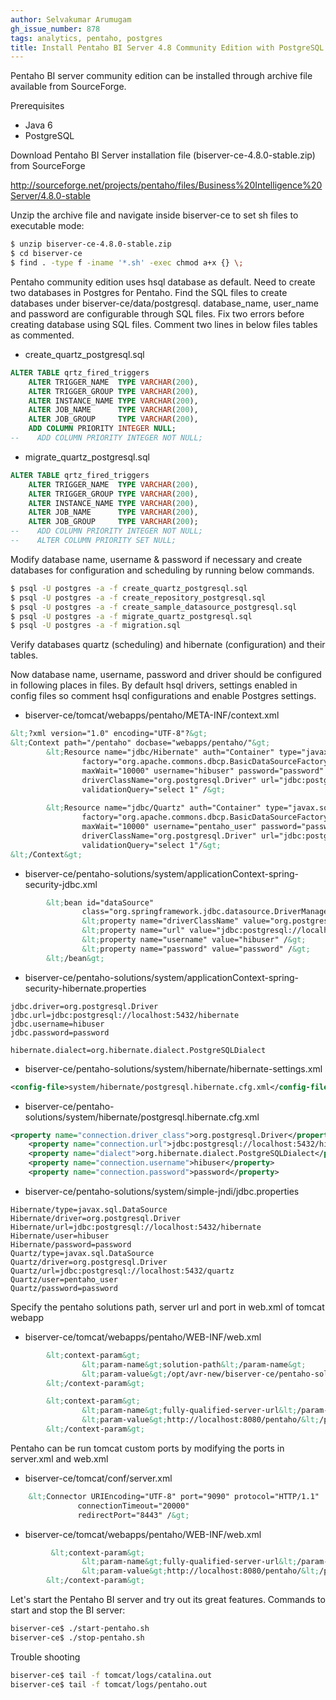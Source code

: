 ```yaml
---
author: Selvakumar Arumugam
gh_issue_number: 878
tags: analytics, pentaho, postgres
title: Install Pentaho BI Server 4.8 Community Edition with PostgreSQL Repository
---
```


Pentaho BI server community edition can be installed through archive file available from SourceForge.

Prerequisites

- Java 6
- PostgreSQL

Download Pentaho BI Server installation file (biserver-ce-4.8.0-stable.zip) from SourceForge

http://sourceforge.net/projects/pentaho/files/Business%20Intelligence%20Server/4.8.0-stable

Unzip the archive file and navigate inside biserver-ce to set sh files to executable mode:

```bash
$ unzip biserver-ce-4.8.0-stable.zip
$ cd biserver-ce
$ find . -type f -iname '*.sh' -exec chmod a+x {} \;
```
Pentaho community edition uses hsql database as default. Need to create two databases in Postgres for Pentaho. Find the SQL files to create databases under biserver-ce/data/postgresql. database_name, user_name and password are configurable through SQL files. Fix two errors before creating database using SQL files. Comment two lines in below files tables as commented.

- create_quartz_postgresql.sql

```sql
ALTER TABLE qrtz_fired_triggers
    ALTER TRIGGER_NAME  TYPE VARCHAR(200),
    ALTER TRIGGER_GROUP TYPE VARCHAR(200),
    ALTER INSTANCE_NAME TYPE VARCHAR(200),
    ALTER JOB_NAME      TYPE VARCHAR(200),
    ALTER JOB_GROUP     TYPE VARCHAR(200),
    ADD COLUMN PRIORITY INTEGER NULL;
--    ADD COLUMN PRIORITY INTEGER NOT NULL;
```
- migrate_quartz_postgresql.sql

```sql
ALTER TABLE qrtz_fired_triggers
    ALTER TRIGGER_NAME  TYPE VARCHAR(200),
    ALTER TRIGGER_GROUP TYPE VARCHAR(200),
    ALTER INSTANCE_NAME TYPE VARCHAR(200),
    ALTER JOB_NAME      TYPE VARCHAR(200),
    ALTER JOB_GROUP     TYPE VARCHAR(200);
--    ADD COLUMN PRIORITY INTEGER NOT NULL;
--    ALTER COLUMN PRIORITY SET NULL;
```
Modify database name, username &amp; password if necessary and create databases for configuration and scheduling by running below commands.

```bash
$ psql -U postgres -a -f create_quartz_postgresql.sql
$ psql -U postgres -a -f create_repository_postgresql.sql
$ psql -U postgres -a -f create_sample_datasource_postgresql.sql
$ psql -U postgres -a -f migrate_quartz_postgresql.sql
$ psql -U postgres -a -f migration.sql
```
Verify databases quartz (scheduling) and hibernate (configuration) and their tables.

Now database name, username, password and driver should be configured in following places in files. By default hsql drivers, settings enabled in config files so comment hsql configurations and enable Postgres settings.

- biserver-ce/tomcat/webapps/pentaho/META-INF/context.xml

```xml
&lt;?xml version="1.0" encoding="UTF-8"?&gt;
&lt;Context path="/pentaho" docbase="webapps/pentaho/"&gt;
        &lt;Resource name="jdbc/Hibernate" auth="Container" type="javax.sql.DataSource"
                factory="org.apache.commons.dbcp.BasicDataSourceFactory" maxActive="20" maxIdle="5"
                maxWait="10000" username="hibuser" password="password"
                driverClassName="org.postgresql.Driver" url="jdbc:postgresql://localhost:5432/hibernate"
                validationQuery="select 1" /&gt;
               
        &lt;Resource name="jdbc/Quartz" auth="Container" type="javax.sql.DataSource"
                factory="org.apache.commons.dbcp.BasicDataSourceFactory" maxActive="20" maxIdle="5"
                maxWait="10000" username="pentaho_user" password="password"
                driverClassName="org.postgresql.Driver" url="jdbc:postgresql://localhost:5432/quartz"
                validationQuery="select 1"/&gt;
&lt;/Context&gt;
```
- biserver-ce/pentaho-solutions/system/applicationContext-spring-security-jdbc.xml

```xml
        &lt;bean id="dataSource"
                class="org.springframework.jdbc.datasource.DriverManagerDataSource"&gt;
                &lt;property name="driverClassName" value="org.postgresql.Driver" /&gt;
                &lt;property name="url" value="jdbc:postgresql://localhost:5432/hibernate" /&gt;
                &lt;property name="username" value="hibuser" /&gt;
                &lt;property name="password" value="password" /&gt;
        &lt;/bean&gt;
```

- biserver-ce/pentaho-solutions/system/applicationContext-spring-security-hibernate.properties

```nohighlight
jdbc.driver=org.postgresql.Driver
jdbc.url=jdbc:postgresql://localhost:5432/hibernate
jdbc.username=hibuser
jdbc.password=password

hibernate.dialect=org.hibernate.dialect.PostgreSQLDialect
```
- biserver-ce/pentaho-solutions/system/hibernate/hibernate-settings.xml

```xml
<config-file>system/hibernate/postgresql.hibernate.cfg.xml</config-file>
```
- biserver-ce/pentaho-solutions/system/hibernate/postgresql.hibernate.cfg.xml

```xml
<property name="connection.driver_class">org.postgresql.Driver</property>
    <property name="connection.url">jdbc:postgresql://localhost:5432/hibernate</property>
    <property name="dialect">org.hibernate.dialect.PostgreSQLDialect</property>
    <property name="connection.username">hibuser</property>
    <property name="connection.password">password</property>
```
- biserver-ce/pentaho-solutions/system/simple-jndi/jdbc.properties

```nohighlight
Hibernate/type=javax.sql.DataSource
Hibernate/driver=org.postgresql.Driver
Hibernate/url=jdbc:postgresql://localhost:5432/hibernate
Hibernate/user=hibuser
Hibernate/password=password
Quartz/type=javax.sql.DataSource
Quartz/driver=org.postgresql.Driver
Quartz/url=jdbc:postgresql://localhost:5432/quartz
Quartz/user=pentaho_user
Quartz/password=password
```
Specify the pentaho solutions path, server url and port in web.xml of tomcat webapp

- biserver-ce/tomcat/webapps/pentaho/WEB-INF/web.xml

```xml
        &lt;context-param&gt;
                &lt;param-name&gt;solution-path&lt;/param-name&gt;
                &lt;param-value&gt;/opt/avr-new/biserver-ce/pentaho-solutions&lt;/param-value&gt;
        &lt;/context-param&gt;

        &lt;context-param&gt;
                &lt;param-name&gt;fully-qualified-server-url&lt;/param-name&gt;
                &lt;param-value&gt;http://localhost:8080/pentaho/&lt;/param-value&gt;
        &lt;/context-param&gt;
```

Pentaho can be run tomcat custom ports by modifying the ports in server.xml and web.xml

- biserver-ce/tomcat/conf/server.xml

```xml
    &lt;Connector URIEncoding="UTF-8" port="9090" protocol="HTTP/1.1"
               connectionTimeout="20000"
               redirectPort="8443" /&gt;
```

- biserver-ce/tomcat/webapps/pentaho/WEB-INF/web.xml 

```xml
         &lt;context-param&gt;
                &lt;param-name&gt;fully-qualified-server-url&lt;/param-name&gt;
                &lt;param-value&gt;http://localhost:8080/pentaho/&lt;/param-value&gt;
        &lt;/context-param&gt;
```
Let's start the Pentaho BI server and try out its great features. Commands to start and stop the BI server:

```bash
biserver-ce$ ./start-pentaho.sh
biserver-ce$ ./stop-pentaho.sh
```
Trouble shooting

```bash
biserver-ce$ tail -f tomcat/logs/catalina.out
biserver-ce$ tail -f tomcat/logs/pentaho.out
```
